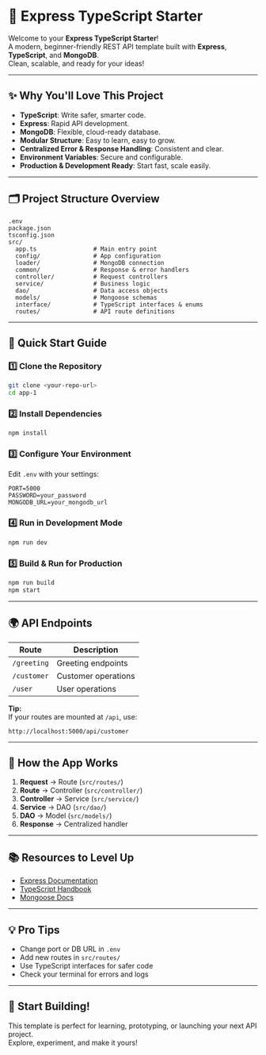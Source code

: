 # 🚀 Express TypeScript Starter

Welcome to your **Express TypeScript Starter**!  
A modern, beginner-friendly REST API template built with **Express**, **TypeScript**, and **MongoDB**.  
Clean, scalable, and ready for your ideas!

---

## ✨ Why You'll Love This Project

- **TypeScript**: Write safer, smarter code.
- **Express**: Rapid API development.
- **MongoDB**: Flexible, cloud-ready database.
- **Modular Structure**: Easy to learn, easy to grow.
- **Centralized Error & Response Handling**: Consistent and clear.
- **Environment Variables**: Secure and configurable.
- **Production & Development Ready**: Start fast, scale easily.

---

## 🗂️ Project Structure Overview

```
.env
package.json
tsconfig.json
src/
  app.ts                # Main entry point
  config/               # App configuration
  loader/               # MongoDB connection
  common/               # Response & error handlers
  controller/           # Request controllers
  service/              # Business logic
  dao/                  # Data access objects
  models/               # Mongoose schemas
  interface/            # TypeScript interfaces & enums
  routes/               # API route definitions
```

---

## 🏁 Quick Start Guide

### 1️⃣ Clone the Repository

```sh
git clone <your-repo-url>
cd app-1
```

### 2️⃣ Install Dependencies

```sh
npm install
```

### 3️⃣ Configure Your Environment

Edit `.env` with your settings:
```env
PORT=5000
PASSWORD=your_password
MONGODB_URL=your_mongodb_url
```

### 4️⃣ Run in Development Mode

```sh
npm run dev
```

### 5️⃣ Build & Run for Production

```sh
npm run build
npm start
```

---

## 🌍 API Endpoints

| Route         | Description           |
|---------------|----------------------|
| `/greeting`   | Greeting endpoints   |
| `/customer`   | Customer operations  |
| `/user`       | User operations      |

**Tip:**  
If your routes are mounted at `/api`, use:  
```
http://localhost:5000/api/customer
```

---

## 🔄 How the App Works

1. **Request** → Route (`src/routes/`)
2. **Route** → Controller (`src/controller/`)
3. **Controller** → Service (`src/service/`)
4. **Service** → DAO (`src/dao/`)
5. **DAO** → Model (`src/models/`)
6. **Response** → Centralized handler

---

## 📚 Resources to Level Up

- [Express Documentation](https://expressjs.com/)
- [TypeScript Handbook](https://www.typescriptlang.org/docs/)
- [Mongoose Docs](https://mongoosejs.com/docs/)

---

## 💡 Pro Tips

- Change port or DB URL in `.env`
- Add new routes in `src/routes/`
- Use TypeScript interfaces for safer code
- Check your terminal for errors and logs

---

## 🎉 Start Building!

This template is perfect for learning, prototyping, or launching your next API project.  
Explore, experiment, and make it yours!